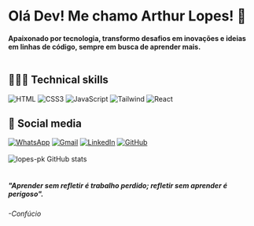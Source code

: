 # Olá Dev! Me chamo Arthur Lopes! 👋<br>

#### Apaixonado por tecnologia, transformo desafios em inovações e ideias<br> em linhas de código, sempre em busca de aprender mais.<br><br>

## 👨🏻‍💻 Technical skills<br>

![HTML](https://img.shields.io/badge/HTML5-E34F26?style=for-the-badge&logo=html5&logoColor=white)
![CSS3](https://img.shields.io/badge/css3-%231572B6.svg?style=for-the-badge&logo=css3&logoColor=white)
![JavaScript](https://img.shields.io/badge/JavaScript-F7DF1E?style=for-the-badge&logo=javascript&logoColor=black)
![Tailwind](https://img.shields.io/badge/Tailwind_CSS-38B2AC?style=for-the-badge&logo=tailwind-css&logoColor=white)
![React](https://img.shields.io/badge/React-20232A?style=for-the-badge&logo=react&logoColor=61DAFB)


## 📱 Social media<br>

[![WhatsApp](https://img.shields.io/badge/WhatsApp-25D366?style=for-the-badge&logo=whatsapp&logoColor=white)](https://wa.me/5531989569699?text=)
[![Gmail](https://img.shields.io/badge/Gmail-D14836?style=for-the-badge&logo=gmail&logoColor=white)](mailto:arthurlopes588@gmail.com)
[![LinkedIn](https://img.shields.io/badge/linkedin-%230077B5.svg?style=for-the-badge&logo=linkedin&logoColor=white)](https://www.linkedin.com/in/arthur-lopes-pk/)
[![GitHub](https://img.shields.io/badge/GitHub-100000?style=for-the-badge&logo=github&logoColor=white)](https://github.com/lopes-pk)
<br><br>
![lopes-pk GitHub stats](https://github-readme-stats.vercel.app/api?username=lopes-pk&show_icons=true&theme=tokyonight)<br><br>

##### "Aprender sem refletir é trabalho perdido; refletir sem aprender é perigoso".
###### -Confúcio
